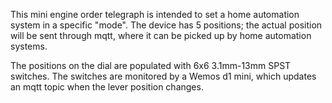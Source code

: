 This mini engine order telegraph is intended to set a home automation system in a specific "mode". 
The device has 5 positions; the actual position will be sent through mqtt, 
where it can be picked up by home automation systems.

The positions on the dial are populated with 6x6 3.1mm-13mm SPST switches. The switches are monitored by a Wemos d1 mini, 
which updates an mqtt topic when the lever position changes.

